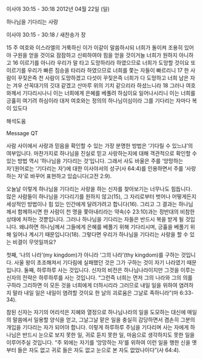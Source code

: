 이사야 30:15 - 30:18 
2012년 04월 22일 (일)

하나님을 기다리는 사랑



이사야 30:15 - 30:18 / 새찬송가  장


15 주 여호와 이스라엘의 거룩하신 이가 이같이 말씀하시되 너희가 돌이켜 조용히 있어야 구원을 얻을 것이요 잠잠하고 신뢰하여야 힘을 얻을 것이거늘 너희가 원하지 아니하고
16 이르기를 아니라 우리가 말 타고 도망하리라 하였으므로 너희가 도망할 것이요 또 이르기를 우리가 빠른 짐승을 타리라 하였으므로 너희를 쫓는 자들이 빠르리니
17 한 사람이 꾸짖은즉 천 사람이 도망하겠고 다섯이 꾸짖은즉 너희가 다 도망하고 너희 남은 자는 겨우 산꼭대기의 깃대 같겠고 산마루 위의 기치 같으리라 하셨느니라
18 그러나 여호와께서 기다리시나니 이는 너희에게 은혜를 베풀려 하심이요 일어나시리니 이는 너희를 긍휼히 여기려 하심이라 대저 여호와는 정의의 하나님이심이라 그를 기다리는 자마다 복이 있도다

해석도움





Message QT

사람 사이에서 사랑과 믿음을 확인할 수 있는 가장 분명한 방법은 ‘기다릴 수 있느냐’의 여부입니다. 마찬가지로 하나님을 진실로 믿고 사랑하는지에 대해 객관적으로 확인할 수 있는 방법 역시 ‘하나님을 기다리는 것’입니다. 그래서 사도 바울은 주를 ‘앙망하는 자’(원어로는 ‘기다리는 자’)에 대한 이사야서의 성구(사 64:4)를 인용하면서 주를 ‘사랑하는 자’로 바꾸어 표현하고 있습니다(고전 2:9).

오늘날 이렇게 하나님을 기다리는 사랑을 하는 신자를 찾아보기는 너무나도 힘듭니다. 많은 사람들이 하나님을 기다리기를 원하지 않고(15), 그 자리로부터 벗어나 어떻게든지 세상적인 방법이나 힘 있는 인간에게 달려가려고 합니다(16). 그리고 그 결과는 하나님께서 함께하시면 한 사람이 천 명을 쫓아내리라는 약속(수 23:10)과는 정반대의 비참한 상태에 처하는 것뿐입니다. 그러나 하나님을 기다리는 자들은 반드시 복을 받게 될 것입니다. 왜냐하면 하나님께서 그들에게 은혜를 베풀기 위해 기다리시며, 긍휼을 베풀기 위해 일어나 계시기 때문입니다(18). 그렇다면 우리가 하나님을 기다리는 사랑을 할 수 있는 비결이 무엇일까요?

첫째, ‘나의 나라’(my kingdom)가 아니라 ‘그의 나라’(thy kingdom)를 구하는 것입니다. 사울 왕이 초조해져서 기다림에 실패했던 것은 그가 구하는 것이 자기 나라였기 때문입니다.
둘째, 하루하루 사는 것입니다. 신자의 비전은 하나님나라이지만 그것을 이루는 신자의 전략은 하루하루를 사는 것입니다. “그런즉 너희는 먼저 그의 나라와 그의 의를 구하라 그리하면 이 모든 것을 너희에게 더하시리라 그러므로 내일 일을 위하여 염려하지 말라 내일 일은 내일이 염려할 것이요 한 날의 괴로움은 그날로 족하니라”(마 6:33-34).

참된 신자는 자기의 어리석은 지혜와 열정으로 하나님나라의 일을 도모하는 대신에 매일의 말씀에서 일용할 양식을 얻고, 그날그날 맡은 일을 충실히 감당하면서 겸손히 그분의 개입을 기다리는 자가 되어야 합니다. 이렇게 하루하루 주님을 기다리며 사는 자에게 하나님은 반드시 눈으로 보지 못한 일, 귀로 듣지 못한 일, 마음으로 생각하지도 못한 일을 이루어주실 것입니다. “주 외에는 자기를 ‘앙망하는 자’를 위하여 이런 일을 행한 신을 옛부터 들은 자도 없고 귀로 들은 자도 없고 눈으로 본 자도 없었나이다”(사 64:4).